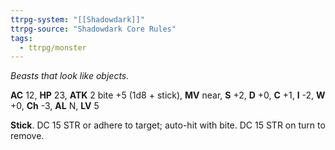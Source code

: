 ```yaml
---
ttrpg-system: "[[Shadowdark]]"
ttrpg-source: "Shadowdark Core Rules"
tags:
  - ttrpg/monster
---
```


_Beasts that look like objects._

**AC** 12, **HP** 23, **ATK** 2 bite +5 (1d8 + stick), **MV** near, **S** +2, **D** +0, **C** +1, **I** -2, **W** +0, **Ch** -3, **AL** N, **LV** 5

**Stick**. DC 15 STR or adhere to target; auto-hit with bite. DC 15 STR on turn to remove.


